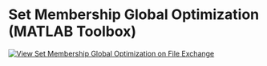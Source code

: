 # Set Membership Global Optimization (MATLAB Toolbox)

[![View Set Membership Global Optimization on File Exchange](https://www.mathworks.com/matlabcentral/images/matlab-file-exchange.svg)](https://uk.mathworks.com/matlabcentral/fileexchange/122827-set-membership-global-optimization)
